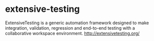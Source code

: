 # extensive-testing

ExtensiveTesting is a generic automation framework designed to make integration, validation, regression and end-to-end testing with a collaborative workspace environment. http://extensivetesting.org/
